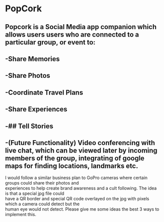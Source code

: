 # PopCork
## Popcork is a Social Media app companion which allows users users who are connected to a particular group, or event to:
## -Share Memories
## -Share Photos
## -Coordinate Travel Plans
## -Share Experiences
## -## Tell Stories
## -(Future Functionality) Video conferencing with live chat, which can be viewed later by incoming members of the group, integrating of google maps for finding locations, landmarks etc.
 

I would follow a similar business plan to GoPro cameras where certain groups could share their photos and  
experiences to help create brand awareness and a cult following. The idea is that a special jpg file could  
have a QR border and special QR code overlayed on the jpg with pixels which a camera could detect but the  
human eye would not detect. Please give me some ideas the best 3 ways to implement this.</p>
